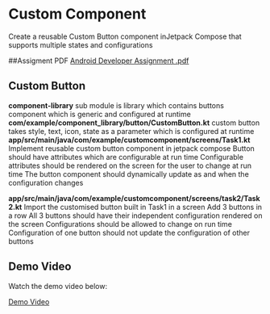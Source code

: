 # Custom Component

Create a reusable Custom Button component inJetpack Compose that supports multiple states and configurations

##Assigment PDF
[Android Developer Assignment .pdf](Android%20Developer%20Assignment%20.pdf)

## Custom Button

**component-library** sub module is library which contains buttons component which is generic and configured at runtime
**com/example/component_library/button/CustomButton.kt** custom button takes style, text, icon, state as a parameter which is configured at runtime
**app/src/main/java/com/example/customcomponent/screens/Task1.kt**  Implement reusable custom button component in jetpack compose
Button should have attributes which are configurable at run time
Configurable attributes should be rendered on the screen for the user to change at run time
The button component should dynamically update as and when the configuration changes

**app/src/main/java/com/example/customcomponent/screens/task2/Task2.kt**  Import the customised button built in Task1 in a screen
Add 3 buttons in a row
All 3 buttons should have their independent configuration rendered on the screen
Configurations should be allowed to change on run time
Configuration of one button should not update the configuration of other buttons


## Demo Video

Watch the demo video below:

[Demo Video](https://github.com/AkshatAgrawal05/Assigment/blob/master/Demo_Video.mp4)